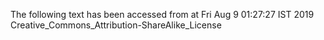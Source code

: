 The following text has been accessed from at Fri Aug 9 01:27:27 IST 2019
Creative_Commons_Attribution-ShareAlike_License
